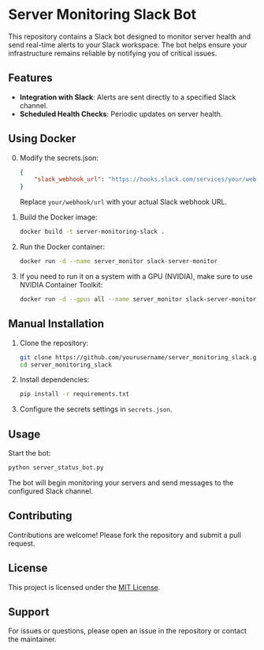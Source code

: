 # Server Monitoring Slack Bot

This repository contains a Slack bot designed to monitor server health and send real-time alerts to your Slack workspace. The bot helps ensure your infrastructure remains reliable by notifying you of critical issues.

## Features
- **Integration with Slack**: Alerts are sent directly to a specified Slack channel.
- **Scheduled Health Checks**: Periodic updates on server health.

## Using Docker

0. Modify the secrets.json:
    ```json
    {
        "slack_webhook_url": "https://hooks.slack.com/services/your/webhook/url"
    }
    ```
    Replace `your/webhook/url` with your actual Slack webhook URL.

1. Build the Docker image:
    ```bash
    docker build -t server-monitoring-slack .
    ```

2. Run the Docker container:
    ```bash
    docker run -d --name server_monitor slack-server-monitor
    ```
3. If you need to run it on a system with a GPU (NVIDIA), make sure to use NVIDIA Container Toolkit:
    ```bash
    docker run -d --gpus all --name server_monitor slack-server-monitor
    ```
## Manual Installation

1. Clone the repository:
    ```bash
    git clone https://github.com/yourusername/server_monitoring_slack.git
    cd server_monitoring_slack
    ```

2. Install dependencies:
    ```bash
    pip install -r requirements.txt
    ```

4. Configure the secrets settings in `secrets.json`.

## Usage

Start the bot:
```bash
python server_status_bot.py
```

The bot will begin monitoring your servers and send messages to the configured Slack channel.

## Contributing

Contributions are welcome! Please fork the repository and submit a pull request.

## License

This project is licensed under the [MIT License](LICENSE).

## Support

For issues or questions, please open an issue in the repository or contact the maintainer.
